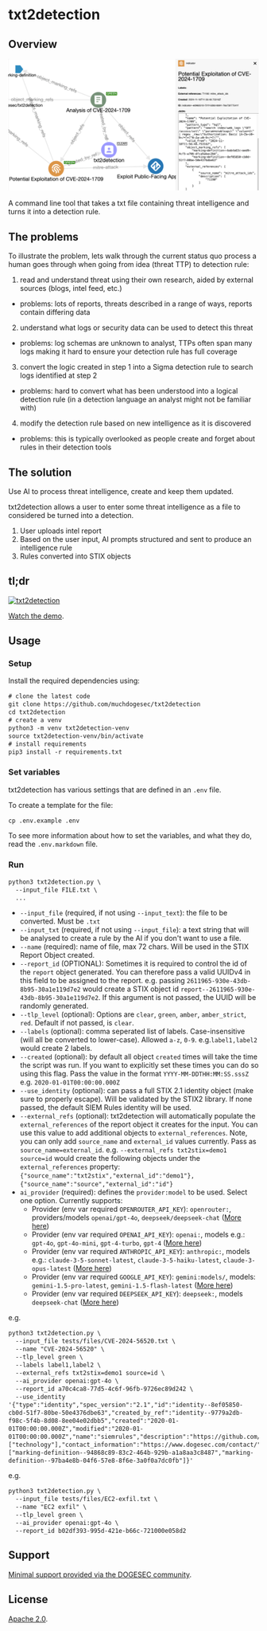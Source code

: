 # txt2detection

## Overview

![txt2detection](docs/txt2detection.png)

A command line tool that takes a txt file containing threat intelligence and turns it into a detection rule.

## The problems

To illustrate the problem, lets walk through the current status quo process a human goes through when going from idea (threat TTP) to detection rule:

1. read and understand threat using their own research, aided by external sources (blogs, intel feed, etc.)
  * problems: lots of reports, threats described in a range of ways, reports contain differing data
2. understand what logs or security data can be used to detect this threat
  * problems: log schemas are unknown to analyst, TTPs often span many logs making it hard to ensure your detection rule has full coverage
3. convert the logic created in step 1 into a Sigma detection rule to search logs identified at step 2
  * problems: hard to convert what has been understood into a logical detection rule (in a detection language an analyst might not be familiar with)
4. modify the detection rule based on new intelligence as it is discovered
  * problems: this is typically overlooked as people create and forget about rules in their detection tools

## The solution

Use AI to process threat intelligence, create and keep them updated.

txt2detection allows a user to enter some threat intelligence as a file to considered be turned into a detection.

1. User uploads intel report
2. Based on the user input, AI prompts structured and sent to produce an intelligence rule
3. Rules converted into STIX objects

## tl;dr

[![txt2detection](https://img.youtube.com/vi/uJWXYKyu3Xg/0.jpg)](https://www.youtube.com/watch?v=uJWXYKyu3Xg)

[Watch the demo](https://www.youtube.com/watch?v=uJWXYKyu3Xg).

## Usage

### Setup

Install the required dependencies using:

```shell
# clone the latest code
git clone https://github.com/muchdogesec/txt2detection
cd txt2detection
# create a venv
python3 -m venv txt2detection-venv
source txt2detection-venv/bin/activate
# install requirements
pip3 install -r requirements.txt
```

### Set variables

txt2detection has various settings that are defined in an `.env` file.

To create a template for the file:

```shell
cp .env.example .env
```

To see more information about how to set the variables, and what they do, read the `.env.markdown` file.

### Run

```shell
python3 txt2detection.py \
  --input_file FILE.txt \
  ...
```

* `--input_file` (required, if not using `--input_text`): the file to be converted. Must be `.txt`
* `--input_txt` (required, if not using `--input_file`): a text string that will be analysed to create a rule by the AI if you don't want to use a file.
* `--name` (required): name of file, max 72 chars. Will be used in the STIX Report Object created.
* `--report_id` (OPTIONAL): Sometimes it is required to control the id of the `report` object generated. You can therefore pass a valid UUIDv4 in this field to be assigned to the report. e.g. passing `2611965-930e-43db-8b95-30a1e119d7e2` would create a STIX object id `report--2611965-930e-43db-8b95-30a1e119d7e2`. If this argument is not passed, the UUID will be randomly generated.
* `--tlp_level` (optional): Options are `clear`, `green`, `amber`, `amber_strict`, `red`. Default if not passed, is `clear`.
* `--labels` (optional): comma seperated list of labels. Case-insensitive (will all be converted to lower-case). Allowed `a-z`, `0-9`. e.g.`label1,label2` would create 2 labels.
* `--created` (optional): by default all object `created` times will take the time the script was run. If you want to explicitly set these times you can do so using this flag. Pass the value in the format `YYYY-MM-DDTHH:MM:SS.sssZ` e.g. `2020-01-01T00:00:00.000Z`
* `--use_identity` (optional): can pass a full STIX 2.1 identity object (make sure to properly escape). Will be validated by the STIX2 library. If none passed, the default SIEM Rules identity will be used.
* `--external_refs` (optional): txt2detection will automatically populate the `external_references` of the report object it creates for the input. You can use this value to add additional objects to `external_references`. Note, you can only add `source_name` and `external_id` values currently. Pass as `source_name=external_id`. e.g. `--external_refs txt2stix=demo1 source=id` would create the following objects under the `external_references` property: `{"source_name":"txt2stix","external_id":"demo1"},{"source_name":"source","external_id":"id"}`
* `ai_provider` (required): defines the `provider:model` to be used. Select one option. Currently supports:
    * Provider (env var required `OPENROUTER_API_KEY`): `openrouter:`, providers/models `openai/gpt-4o`, `deepseek/deepseek-chat` ([More here](https://openrouter.ai/models))
    * Provider (env var required `OPENAI_API_KEY`): `openai:`, models e.g.: `gpt-4o`, `gpt-4o-mini`, `gpt-4-turbo`, `gpt-4` ([More here](https://platform.openai.com/docs/models))
    * Provider (env var required `ANTHROPIC_API_KEY`): `anthropic:`, models e.g.: `claude-3-5-sonnet-latest`, `claude-3-5-haiku-latest`, `claude-3-opus-latest` ([More here](https://docs.anthropic.com/en/docs/about-claude/models))
    * Provider (env var required `GOOGLE_API_KEY`): `gemini:models/`, models: `gemini-1.5-pro-latest`, `gemini-1.5-flash-latest` ([More here](https://ai.google.dev/gemini-api/docs/models/gemini))
    * Provider (env var required `DEEPSEEK_API_KEY`): `deepseek:`, models `deepseek-chat` ([More here](https://api-docs.deepseek.com/quick_start/pricing))    

e.g.

```shell
python3 txt2detection.py \
  --input_file tests/files/CVE-2024-56520.txt \
  --name "CVE-2024-56520" \
  --tlp_level green \
  --labels label1,label2 \
  --external_refs txt2stix=demo1 source=id \
  --ai_provider openai:gpt-4o \
  --report_id a70c4ca8-77d5-4c6f-96fb-9726ec89d242 \
  --use_identity '{"type":"identity","spec_version":"2.1","id":"identity--8ef05850-cb0d-51f7-80be-50e4376dbe63","created_by_ref":"identity--9779a2db-f98c-5f4b-8d08-8ee04e02dbb5","created":"2020-01-01T00:00:00.000Z","modified":"2020-01-01T00:00:00.000Z","name":"siemrules","description":"https://github.com/muchdogesec/siemrules","identity_class":"system","sectors":["technology"],"contact_information":"https://www.dogesec.com/contact/","object_marking_refs":["marking-definition--94868c89-83c2-464b-929b-a1a8aa3c8487","marking-definition--97ba4e8b-04f6-57e8-8f6e-3a0f0a7dc0fb"]}'
```

e.g.

```shell
python3 txt2detection.py \
  --input_file tests/files/EC2-exfil.txt \
  --name "EC2 exfil" \
  --tlp_level green \
  --ai_provider openai:gpt-4o \
  --report_id b02df393-995d-421e-b66c-721000e058d2
```

## Support

[Minimal support provided via the DOGESEC community](https://community.dogesec.com/).

## License

[Apache 2.0](/LICENSE).